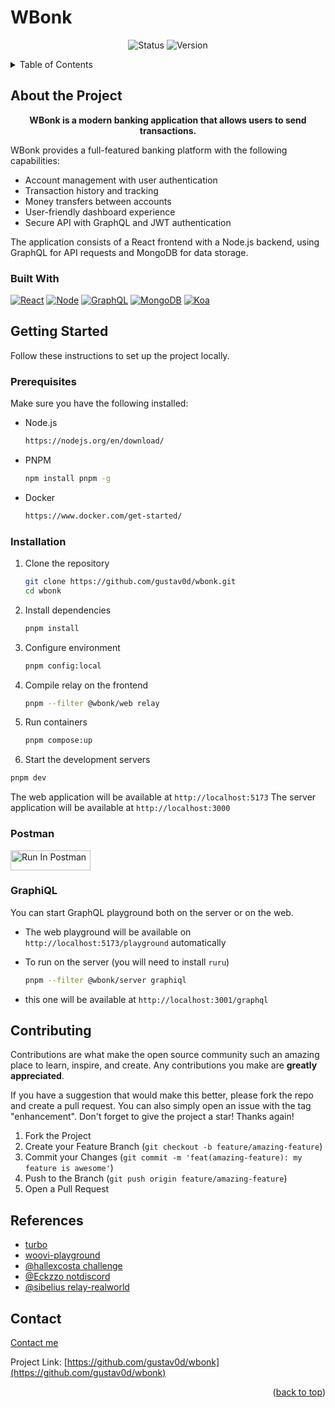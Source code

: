 <div id="top"></div>

# WBonk

<p align="center">
  <img src="https://img.shields.io/badge/Status-Active-success?style=for-the-badge" alt="Status" />
  <img src="https://img.shields.io/badge/Version-1.0.0-blue?style=for-the-badge" alt="Version" />
</p>

<!-- TABLE OF CONTENTS -->
<details>
  <summary>Table of Contents</summary>
  <ol>
    <li>
      <a href="#about-the-project">About The Project</a>
      <ul>
        <li><a href="#built-with">Built With</a></li>
      </ul>
    </li>
    <li>
      <a href="#getting-started">Getting Started</a>
      <ul>
        <li><a href="#prerequisites">Prerequisites</a></li>
        <li><a href="#installation">Installation</a></li>
        <li><a href="#postman">Postman</a></li>
        <li><a href="#graphiql">GraphiQL Playground</a></li>
      </ul>
    </li>
    <li><a href="#contributing">Contributing</a></li>
    <li><a href="#contact">Contact</a></li>
  </ol>
</details>

## About the Project

<p align="center">
  <strong>WBonk is a modern banking application that allows users to send transactions.</strong>
</p>

WBonk provides a full-featured banking platform with the following capabilities:

- Account management with user authentication
- Transaction history and tracking
- Money transfers between accounts
- User-friendly dashboard experience
- Secure API with GraphQL and JWT authentication

The application consists of a React frontend with a Node.js backend, using GraphQL for API requests and MongoDB for data storage.

### Built With

[![React][react.js]][react-url]
[![Node][node.js]][node-url]
[![GraphQL][graphql]][graphql-url]
[![MongoDB][mongodb]][mongodb-url]
[![Koa][koa]][koa-url]

## Getting Started

Follow these instructions to set up the project locally.

### Prerequisites

Make sure you have the following installed:

- Node.js

  ```sh
  https://nodejs.org/en/download/
  ```

- PNPM

  ```sh
  npm install pnpm -g
  ```

- Docker

  ```sh
  https://www.docker.com/get-started/
  ```

### Installation

1. Clone the repository

   ```sh
   git clone https://github.com/gustav0d/wbonk.git
   cd wbonk
   ```

2. Install dependencies

   ```sh
   pnpm install
   ```

3. Configure environment

   ```sh
   pnpm config:local
   ```

4. Compile relay on the frontend

   ```sh
   pnpm --filter @wbonk/web relay
   ```

5. Run containers

   ```sh
   pnpm compose:up
   ```

6. Start the development servers

```sh
pnpm dev
```

The web application will be available at `http://localhost:5173`
The server application will be available at `http://localhost:3000`

### Postman

[<img src="https://run.pstmn.io/button.svg" alt="Run In Postman" style="width: 128px; height: 32px;">](https://app.getpostman.com/run-collection/31618362-38efaddd-785a-43af-94d8-5ce938781e6e?action=collection%2Ffork&source=rip_markdown&collection-url=entityId%3D31618362-38efaddd-785a-43af-94d8-5ce938781e6e%26entityType%3Dcollection%26workspaceId%3D4900b586-8375-4755-b31a-1737c1537f91)

### GraphiQL

You can start GraphQL playground both on the server or on the web.

- The web playground will be available on `http://localhost:5173/playground` automatically

- To run on the server (you will need to install `ruru`)

  ```sh
  pnpm --filter @wbonk/server graphiql
  ```

- this one will be available at `http://localhost:3001/graphql`

## Contributing

Contributions are what make the open source community such an amazing place to learn, inspire, and create. Any contributions you make are **greatly appreciated**.

If you have a suggestion that would make this better, please fork the repo and create a pull request. You can also simply open an issue with the tag "enhancement".
Don't forget to give the project a star! Thanks again!

1. Fork the Project
2. Create your Feature Branch (`git checkout -b feature/amazing-feature`)
3. Commit your Changes (`git commit -m 'feat(amazing-feature): my feature is awesome'`)
4. Push to the Branch (`git push origin feature/amazing-feature`)
5. Open a Pull Request

## References

- [turbo](https://turbo.build/repo/docs/getting-started/add-to-existing-repository)
- [woovi-playground](https://github.com/woovibr/woovi-playground)
- [@hallexcosta challenge](https://github.com/hallexcosta/woovi-fullstack-challenger)
- [@Eckzzo notdiscord](https://github.com/Eckzzo/notdiscord/)
- [@sibelius relay-realworld](https://github.com/sibelius/relay-realworld/)

<!-- CONTACT -->

## Contact

[Contact me](https://bento.me/dantas)

Project Link: [https://github.com/gustav0d/wbonk](https://github.com/gustav0d/wbonk)

<p align="right">(<a href="#top">back to top</a>)</p>

<!-- MARKDOWN LINKS & IMAGES -->
<!-- https://www.markdownguide.org/basic-syntax/#reference-style-links -->

[react.js]: https://img.shields.io/badge/React-20232A?style=for-the-badge&logo=react&logoColor=61DAFB
[react-url]: https://reactjs.org/
[node.js]: https://img.shields.io/badge/NodeJS-339933?style=for-the-badge&logo=nodedotjs&logoColor=white
[node-url]: https://nodejs.org/
[graphql]: https://img.shields.io/badge/Graphql-E10098?style=for-the-badge&logo=graphql&logoColor=white
[graphql-url]: https://graphql.org/
[mongodb]: https://img.shields.io/badge/MongoDB-47A248?style=for-the-badge&logo=mongodb&logoColor=white
[mongodb-url]: https://mongodb.com
[koa]: https://img.shields.io/badge/Koa-F9F9F9?style=for-the-badge&logo=koa&logoColor=33333D
[koa-url]: https://koajs.com
